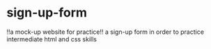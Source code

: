 # sign-up-form
‼a mock-up website for practice‼
a sign-up form in order to practice intermediate html and css skills 
